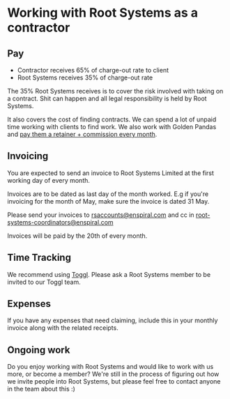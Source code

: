 # Working with Root Systems as a contractor

## Pay

* Contractor receives 65% of charge-out rate to client
* Root Systems receives 35% of charge-out rate

The 35% Root Systems receives is to cover the risk involved with taking on a contract. Shit can happen and all legal responsibility is held by Root Systems.

It also covers the cost of finding contracts. We can spend a lot of unpaid time working with clients to find work. We also work with Golden Pandas and [pay them a retainer + commission every month](./golden-pandas.md).

## Invoicing

You are expected to send an invoice to Root Systems Limited at the first working day of every month.

Invoices are to be dated as last day of the month worked. E.g if you're invoicing for the month of May, make sure the invoice is dated 31 May.

Please send your invoices to rsaccounts@enspiral.com and cc in root-systems-coordinators@enspiral.com

Invoices will be paid by the 20th of every month.

## Time Tracking

We recommend using [Toggl](https://toggl.com). Please ask a Root Systems member to be invited to our Toggl team.

## Expenses

If you have any expenses that need claiming, include this in your monthly invoice along with the related receipts.

## Ongoing work

Do you enjoy working with Root Systems and would like to work with us more, or become a member?
We're still in the process of figuring out how we invite people into Root Systems, but please feel free to contact anyone in the team about this :)
